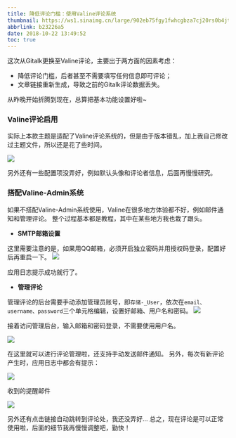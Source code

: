 ```yaml
---
title: 降低评论门槛：使用Valine评论系统
thumbnail: https://ws1.sinaimg.cn/large/902eb75fgy1fwhcgbza7cj20rs0b4jtq.jpg
abbrlink: b23226a5
date: 2018-10-22 13:49:52
toc: true
---
```

这次从Gitalk更换至Valine评论，主要出于两方面的因素考虑：
- 降低评论门槛，后者甚至不需要填写任何信息即可评论；
- 文章链接重新生成，导致之前的Gitalk评论数据丢失。

从昨晚开始折腾到现在，总算把基本功能设置好啦~
<!--more-->

### Valine评论启用

实际上本款主题是适配了Valine评论系统的，但是由于版本错乱，加上我自己修改过主题文件，所以还是花了些时间。

![](https://ws1.sinaimg.cn/large/902eb75fgy1fwhbmktrrej20hx05kdgd.jpg)

另外还有一些配置项没弄好，例如默认头像和评论者信息，后面再慢慢研究。

### 搭配Valine-Admin系统

如果不搭配Valine-Admin系统使用，Valine在很多地方体验都不好，例如邮件通知和管理评论。
整个过程基本都是教程，其中在某些地方我也栽了跟头。
- **SMTP邮箱设置**

这里需要注意的是，如果用QQ邮箱，必须开启独立密码并用授权码登录，配置好后再重启一下。
![](https://ws1.sinaimg.cn/large/902eb75fgy1fwhbt5t2gpj20o607vabf.jpg)

应用日志提示成功就行了。

- **管理评论**

管理评论的后台需要手动添加管理员账号，即`存储-_User`，依次在`email、username、password`三个单元格编辑，设置好邮箱、用户名和密码。
![](https://ws1.sinaimg.cn/large/902eb75fgy1fwhbyxwt26j20ux0bdab1.jpg)

接着访问管理后台，输入邮箱和密码登录，不需要使用用户名。

![](https://ws1.sinaimg.cn/large/902eb75fgy1fwhc0p4thnj20eu09sweu.jpg)

在这里就可以进行评论管理啦，还支持手动发送邮件通知。
另外，每次有新评论产生时，应用日志中都会有提示：

![](https://ws1.sinaimg.cn/large/902eb75fgy1fwhc2pg7e7j20j607oq4x.jpg)

收到的提醒邮件

![](https://ws1.sinaimg.cn/large/902eb75fgy1fwhc4decy9j20nq0b8js2.jpg)

另外还有点击链接自动跳转到评论处，我还没弄好...
总之，现在评论是可以正常使用啦，后面的细节我再慢慢调整吧，勤快！